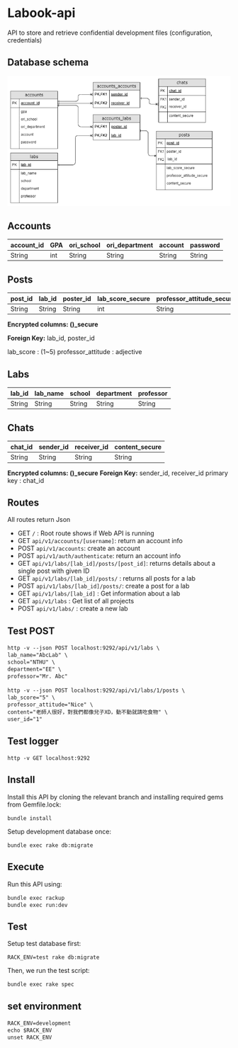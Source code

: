 # Labook-api
API to store and retrieve confidential development files (configuration, credentials)

## Database schema
![](./public/image/Labook-db.png)

## Accounts
| account_id | GPA | ori_school | ori_department | account | password |
| ------- | ------ | --- | --------- | ------------------ | ------- |
| String  | int |  String  | String    | String   | String  |

## Posts
| post_id | lab_id | poster_id | lab_score_secure | professor_attitude_secure | content_secure |
| ------- | ------ | --- | --------- | ------------------ | ------- |
| String  | String |  String  | int    | String   | String  |

**Encrypted columns: ()_secure**

**Foreign Key:** lab_id, poster_id

lab_score : (1~5)
professor_attitude : adjective

## Labs
| lab_id | lab_name | school | department | professor |
| -------- | -------- | -------- | -------- |-------- |
| String | String | String | String | String |

## Chats
| chat_id | sender_id | receiver_id | content_secure | 
| -------- | -------- | -------- | -------- |
| String | String | String | String |

**Encrypted columns: ()_secure**
**Foreign Key:** sender_id, receiver_id
primary key : chat_id

## Routes
All routes return Json

- GET `/` : Root route shows if Web API is running
- GET `api/v1/accounts/[username]`: return an account info
- POST `api/v1/accounts`: create an account
- POST `api/v1/auth/authenticate`: return an account info
- GET `api/v1/labs/[lab_id]/posts/[post_id]`: returns details about a single post with given ID
- GET `api/v1/labs/[lab_id]/posts/` : returns all posts for a lab
- POST `api/v1/labs/[lab_id]/posts/`:  create a post for a lab
- GET `api/v1/labs/[lab_id]` : Get information about a lab
- GET `api/v1/labs` : Get list of all projects
- POST `api/v1/labs/` : create a new lab

## Test POST
```console
http -v --json POST localhost:9292/api/v1/labs \
lab_name="AbcLab" \
school="NTHU" \
department="EE" \
professor="Mr. Abc"

http -v --json POST localhost:9292/api/v1/labs/1/posts \
lab_score="5" \
professor_attitude="Nice" \
content="老師人很好，對我們都像兒子XD，動不動就請吃食物" \
user_id="1"
```
## Test logger
```
http -v GET localhost:9292
```


## Install
Install this API by cloning the relevant branch and installing required gems from Gemfile.lock:

```
bundle install
```
Setup development database once:

```
bundle exec rake db:migrate
```

## Execute
Run this API using:

```
bundle exec rackup
bundle exec run:dev
```

## Test
Setup test database first:

```
RACK_ENV=test rake db:migrate
```

Then, we run the test script:
```
bundle exec rake spec
```

## set environment
```
RACK_ENV=development
echo $RACK_ENV
unset RACK_ENV
```